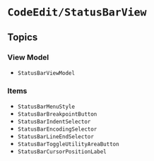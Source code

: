 # ``CodeEdit/StatusBarView``

## Topics

### View Model

- ``StatusBarViewModel``

### Items

- ``StatusBarMenuStyle``
- ``StatusBarBreakpointButton``
- ``StatusBarIndentSelector``
- ``StatusBarEncodingSelector``
- ``StatusBarLineEndSelector``
- ``StatusBarToggleUtilityAreaButton``
- ``StatusBarCursorPositionLabel``
